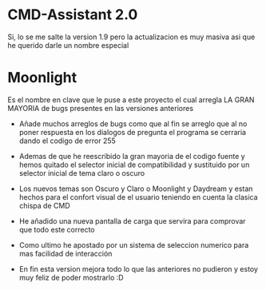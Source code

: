 # CMD-Assistant 2.0
Si, lo se me salte la version 1.9 pero la actualizacion es muy masiva asi que he querido darle un nombre especial

# Moonlight
Es el nombre en clave que le puse a este proyecto el cual arregla LA GRAN MAYORIA de bugs presentes en las versiones anteriores

- Añade muchos arreglos de bugs como que al fin se arreglo que al no poner respuesta en los dialogos de pregunta el programa se cerraria dando el codigo de error 255

- Ademas de que he reescribido la gran mayoria de el codigo fuente y hemos quitado el selector inicial de compatibilidad y sustituido por un selector inicial de tema claro o oscuro

- Los nuevos temas son Oscuro y Claro o Moonlight y Daydream y estan hechos para el confort visual de el usuario teniendo en cuenta la clasica chispa de CMD

- He añadido una nueva pantalla de carga que servira para comprovar que todo este correcto

- Como ultimo he apostado por un sistema de seleccion numerico para mas facilidad de interacción

- En fin esta version mejora todo lo que las anteriores no pudieron y estoy muy feliz de poder mostrarlo :D
